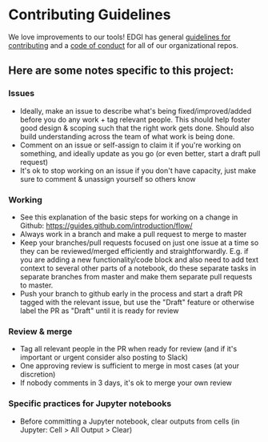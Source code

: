 # Contributing Guidelines

We love improvements to our tools! EDGI has general [guidelines for contributing][edgi-contributing] and a [code of conduct][edgi-conduct] for all of our organizational repos.

## Here are some notes specific to this project:
### Issues
* Ideally, make an issue to describe what's being fixed/improved/added before you do any work + tag relevant people. This should help foster good design & scoping such that the right work gets done. Should also build understanding across the team of what work is being done.
* Comment on an issue or self-assign to claim it if you're working on something, and ideally update as you go (or even better, start a draft pull request)
* It's ok to stop working on an issue if you don't have capacity, just make sure to comment & unassign yourself so others know 

### Working
* See this explanation of the basic steps for working on a change in Github: https://guides.github.com/introduction/flow/
* Always work in a branch and make a pull request to merge to master
* Keep your branches/pull requests focused on just one issue at a time so they can be reviewed/merged efficiently and straightforwardly. E.g. if you are adding a new functionality/code block and also need to add text context to several other parts of a notebook, do these separate tasks in separate branches from master and make them separate pull requests to master.
* Push your branch to github early in the process and start a draft PR tagged with the relevant issue, but use the "Draft" feature or otherwise label the PR as "Draft" until it is ready for review

### Review & merge
* Tag all relevant people in the PR when ready for review (and if it's important or urgent consider also posting to Slack)
* One approving review is sufficient to merge in most cases (at your discretion)
* If nobody comments in 3 days, it's ok to merge your own review

### Specific practices for Jupyter notebooks
* Before committing a Jupyter notebook, clear outputs from cells (in Jupyter: Cell > All Output > Clear)

<!-- Links -->
[edgi-conduct]: https://github.com/edgi-govdata-archiving/overview/blob/master/CONDUCT.md
[edgi-contributing]: https://github.com/edgi-govdata-archiving/overview/blob/master/CONTRIBUTING.md
